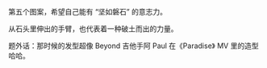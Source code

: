 第五个图案，希望自己能有 “坚如磐石” 的意志力。

从石头里伸出的手臂，也代表着一种破土而出的力量。

题外话：那时候的发型超像 Beyond 吉他手阿 Paul 在《Paradise》 MV 里的造型哈哈。

